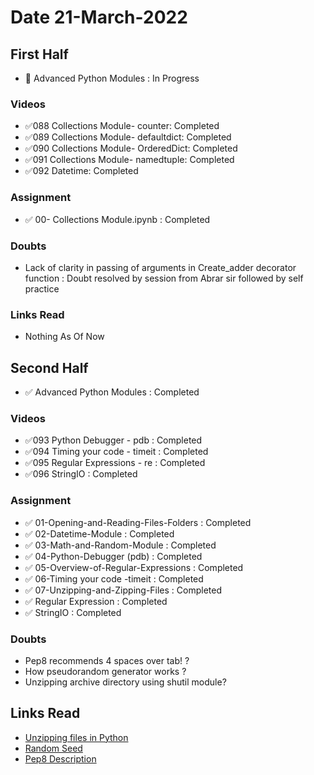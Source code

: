 # Date 21-March-2022

## First Half

- 🔄 Advanced Python Modules : In Progress

### Videos

- ✅088 Collections Module- counter: Completed
- ✅089 Collections Module- defaultdict: Completed
- ✅090 Collections Module- OrderedDict: Completed
- ✅091 Collections Module- namedtuple: Completed
- ✅092 Datetime: Completed

### Assignment

- ✅ 00- Collections Module.ipynb : Completed

### Doubts

- Lack of clarity in passing of arguments in Create_adder decorator function : Doubt resolved by session from Abrar sir followed by self practice

### Links Read

- Nothing As Of Now

## Second Half

- ✅ Advanced Python Modules : Completed

### Videos

- ✅093 Python Debugger - pdb : Completed
- ✅094 Timing your code - timeit : Completed
- ✅095 Regular Expressions - re : Completed
- ✅096 StringIO : Completed

### Assignment

- ✅ 01-Opening-and-Reading-Files-Folders : Completed
- ✅ 02-Datetime-Module : Completed
- ✅ 03-Math-and-Random-Module : Completed
- ✅ 04-Python-Debugger (pdb) : Completed
- ✅ 05-Overview-of-Regular-Expressions : Completed
- ✅ 06-Timing your code -timeit : Completed
- ✅ 07-Unzipping-and-Zipping-Files : Completed
- ✅ Regular Expression : Completed
- ✅ StringIO : Completed

### Doubts

- Pep8 recommends 4 spaces over tab! ?
- How pseudorandom generator works ?
- Unzipping archive directory using shutil module?

## Links Read

- [Unzipping files in Python](https://stackoverflow.com/questions/3451111/unzipping-files-in-python)
- [Random Seed](https://en.wikipedia.org/wiki/Random_seed)
- [Pep8 Description](https://realpython.com/python-pep8/#:~:text=PEP%208%2C%20sometimes%20spelled%20PEP8,and%20consistency%20of%20Python%20code.)
